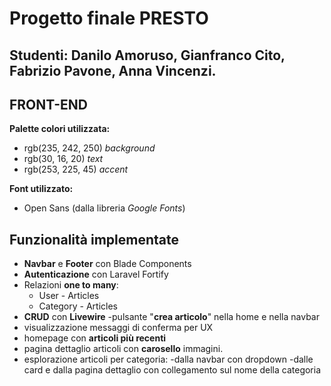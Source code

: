 # Progetto finale PRESTO
## Studenti: Danilo Amoruso, Gianfranco Cito, Fabrizio Pavone, Anna Vincenzi.

## FRONT-END
**Palette colori utilizzata:**
- rgb(235, 242, 250) *background*
- rgb(30, 16, 20) *text*
- rgb(253, 225, 45) *accent*

**Font utilizzato:**
- Open Sans (dalla libreria *Google Fonts*)

## Funzionalità implementate
- **Navbar** e **Footer** con Blade Components
- **Autenticazione** con Laravel Fortify
- Relazioni **one to many**:
    - User - Articles
    - Category - Articles
- **CRUD** con **Livewire**
    -pulsante "**crea articolo**" nella home e nella navbar
- visualizzazione messaggi di conferma per UX 
- homepage con **articoli più recenti**
- pagina dettaglio articoli con **carosello** immagini.
- esplorazione articoli per categoria:
    -dalla navbar con dropdown
    -dalle card e dalla pagina dettaglio con collegamento sul nome della categoria
    

